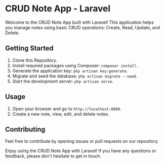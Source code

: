 


# CRUD Note App - Laravel

Welcome to the CRUD Note App built with Laravel! This application helps you manage notes using basic CRUD operations: Create, Read, Update, and Delete.

## Getting Started

1. Clone this Repository.
2. Install required packages using Composer: `composer install`.
3. Generate the application key: `php artisan key:generate`.
4. Migrate and seed the database: `php artisan migrate --seed`.
5. Start the development server: `php artisan serve`.

## Usage

1. Open your browser and go to `http://localhost:8000`.
2. Create a new note, view, edit, and delete notes.

## Contributing

Feel free to contribute by opening issues or pull requests on our repository.

Enjoy using the CRUD Note App with Laravel! If you have any questions or feedback, please don't hesitate to get in touch.
